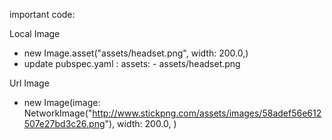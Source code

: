 important code:

Local Image
  - new Image.asset("assets/headset.png", width: 200.0,)
  - update pubspec.yaml :
 	 assets:
  	      - assets/headset.png


Url Image
  - new Image(image: NetworkImage("http://www.stickpng.com/assets/images/58adef56e612507e27bd3c26.png"), width: 200.0, )


